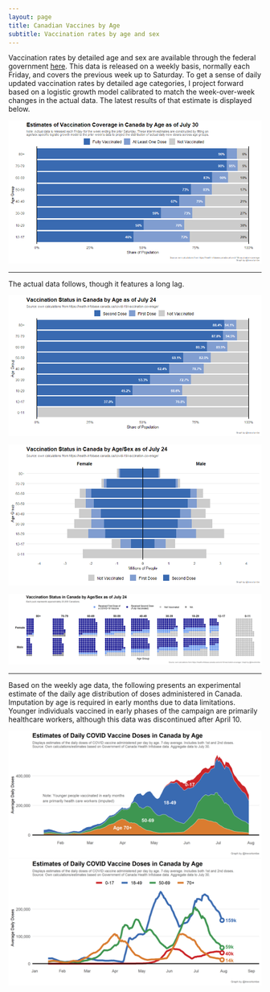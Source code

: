 ```yaml
---
layout: page
title: Canadian Vaccines by Age
subtitle: Vaccination rates by age and sex
---
```


Vaccination rates by detailed age and sex are available through the federal government [here](https://health-infobase.canada.ca/covid-19/vaccination-coverage/). This data is released on a weekly basis, normally each Friday, and covers the previous week up to Saturday. To get a sense of daily updated vaccination rates by detailed age categories, I project forward based on a logistic growth model calibrated to match the week-over-week changes in the actual data. The latest results of that estimate is displayed below.

![](Plots/demo_plot_bar_proj.png)

---

The actual data follows, though it features a long lag.

![](Plots/demo_plot_bar.png)

![](Plots/demo_plot.png)

![](Plots/demo_plot_balls.png)

---

Based on the weekly age data, the following presents an experimental estimate of the daily age distribution of doses administered in Canada. Imputation by age is required in early months due to data limitations. Younger individuals vaccined in early phases of the campaign are primarily healthcare workers, although this data was discontinued after April 10.

![](Plots/age_area.png)
![](Plots/age_area_line.png)

